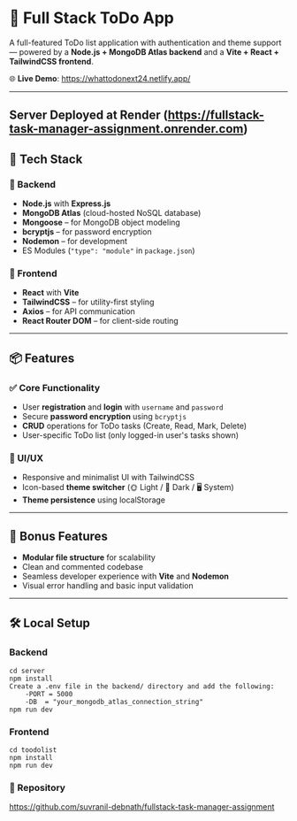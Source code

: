 # 📝 Full Stack ToDo App

A full-featured ToDo list application with authentication and theme support — powered by a **Node.js + MongoDB Atlas backend** and a **Vite + React + TailwindCSS frontend**.

🌐 **Live Demo**: https://whattodonext24.netlify.app/

---
Server Deployed at Render (https://fullstack-task-manager-assignment.onrender.com)
---

## 🚀 Tech Stack

### 🔧 Backend
- **Node.js** with **Express.js**
- **MongoDB Atlas** (cloud-hosted NoSQL database)
- **Mongoose** – for MongoDB object modeling
- **bcryptjs** – for password encryption
- **Nodemon** – for development
- ES Modules (`"type": "module"` in `package.json`)

### 🎨 Frontend
- **React** with **Vite**
- **TailwindCSS** – for utility-first styling
- **Axios** – for API communication
- **React Router DOM** – for client-side routing

---

## 📦 Features

### ✅ Core Functionality
- User **registration** and **login** with `username` and `password`
- Secure **password encryption** using `bcryptjs`
- **CRUD** operations for ToDo tasks (Create, Read, Mark, Delete)
- User-specific ToDo list (only logged-in user's tasks shown)

### 🎨 UI/UX
- Responsive and minimalist UI with TailwindCSS
- Icon-based **theme switcher** (🌞 Light / 🌙 Dark / 🖥️ System)
- **Theme persistence** using localStorage

---

## 🎁 Bonus Features
- **Modular file structure** for scalability
- Clean and commented codebase
- Seamless developer experience with **Vite** and **Nodemon**
- Visual error handling and basic input validation

---

## 🛠️ Local Setup 
### Backend
    cd server
    npm install
    Create a .env file in the backend/ directory and add the following:
        -PORT = 5000
        -DB  = "your_mongodb_atlas_connection_string"
    npm run dev
### Frontend
    cd toodolist
    npm install
    npm run dev
### 📁  Repository
https://github.com/suvranil-debnath/fullstack-task-manager-assignment
